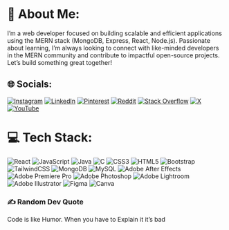 # 💫 About Me:
I’m a web developer focused on building scalable and efficient applications using the MERN stack (MongoDB, Express, React, Node.js). Passionate about learning, I’m always looking to connect with like-minded developers in the MERN community and contribute to impactful open-source projects. Let’s build something great together!


## 🌐 Socials:
[![Instagram](https://img.shields.io/badge/Instagram-%23E4405F.svg?logo=Instagram&logoColor=white)](https://instagram.com/jay._satapara._) [![LinkedIn](https://img.shields.io/badge/LinkedIn-%230077B5.svg?logo=linkedin&logoColor=white)](https://linkedin.com/in/jay-satapara-78a44624b) [![Pinterest](https://img.shields.io/badge/Pinterest-%23E60023.svg?logo=Pinterest&logoColor=white)](https://pinterest.com/jaysatapara3) [![Reddit](https://img.shields.io/badge/Reddit-%23FF4500.svg?logo=Reddit&logoColor=white)](https://reddit.com/user/u/nightplayz007) [![Stack Overflow](https://img.shields.io/badge/-Stackoverflow-FE7A16?logo=stack-overflow&logoColor=white)](https://stackoverflow.com/users/jay-satapara) [![X](https://img.shields.io/badge/X-black.svg?logo=X&logoColor=white)](https://x.com/jay_satapara007) [![YouTube](https://img.shields.io/badge/YouTube-%23FF0000.svg?logo=YouTube&logoColor=white)](https://youtube.com/@@night_playz_) 

# 💻 Tech Stack:
![React](https://img.shields.io/badge/react-%2320232a.svg?style=for-the-badge&logo=react&logoColor=%2361DAFB) ![JavaScript](https://img.shields.io/badge/javascript-%23323330.svg?style=for-the-badge&logo=javascript&logoColor=%23F7DF1E) ![Java](https://img.shields.io/badge/java-%23ED8B00.svg?style=for-the-badge&logo=openjdk&logoColor=white) ![C](https://img.shields.io/badge/c-%2300599C.svg?style=for-the-badge&logo=c&logoColor=white) ![CSS3](https://img.shields.io/badge/css3-%231572B6.svg?style=for-the-badge&logo=css3&logoColor=white) ![HTML5](https://img.shields.io/badge/html5-%23E34F26.svg?style=for-the-badge&logo=html5&logoColor=white) ![Bootstrap](https://img.shields.io/badge/bootstrap-%238511FA.svg?style=for-the-badge&logo=bootstrap&logoColor=white) ![TailwindCSS](https://img.shields.io/badge/tailwindcss-%2338B2AC.svg?style=for-the-badge&logo=tailwind-css&logoColor=white) ![MongoDB](https://img.shields.io/badge/MongoDB-%234ea94b.svg?style=for-the-badge&logo=mongodb&logoColor=white)  ![MySQL](https://img.shields.io/badge/mysql-4479A1.svg?style=for-the-badge&logo=mysql&logoColor=white) ![Adobe After Effects](https://img.shields.io/badge/Adobe%20After%20Effects-9999FF.svg?style=for-the-badge&logo=Adobe%20After%20Effects&logoColor=white) ![Adobe Premiere Pro](https://img.shields.io/badge/Adobe%20Premiere%20Pro-9999FF.svg?style=for-the-badge&logo=Adobe%20Premiere%20Pro&logoColor=white) ![Adobe Photoshop](https://img.shields.io/badge/adobe%20photoshop-%2331A8FF.svg?style=for-the-badge&logo=adobe%20photoshop&logoColor=white) ![Adobe Lightroom](https://img.shields.io/badge/Adobe%20Lightroom-31A8FF.svg?style=for-the-badge&logo=Adobe%20Lightroom&logoColor=white) ![Adobe Illustrator](https://img.shields.io/badge/adobe%20illustrator-%23FF9A00.svg?style=for-the-badge&logo=adobe%20illustrator&logoColor=white) ![Figma](https://img.shields.io/badge/figma-%23F24E1E.svg?style=for-the-badge&logo=figma&logoColor=white) ![Canva](https://img.shields.io/badge/Canva-%2300C4CC.svg?style=for-the-badge&logo=Canva&logoColor=white)

### ✍️ Random Dev Quote
Code is like Humor. When you have to Explain it it’s bad
